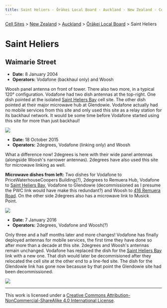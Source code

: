 ```yaml
---
title: Saint Heliers - Ōrākei Local Board - Auckland - New Zealand - Cell Sites
---
```


[Cell Sites](../../../) > [New Zealand](../../) > [Auckland](../) > [Ōrākei Local Board](./) > Saint Heliers

# Saint Heliers

## Waimarie Street

* **Date:** 8 January 2004
* **Operators:** Vodafone (backhaul only) and Woosh

Woosh panel antenna on front of tower. There also two more, in a typical 120&deg; configuration. Vodafone had two dish
antennas at the top-right. One dish pointed at the isolated [Saint Heliers Bay](saint-heliers-bay) cell site. The other
dish pointed at their major microwave hub at Glendowie. Vodafone actually had no mobile services from this site and
only used this site as a relay station for its backhaul network. It would be some time before Vodafone started using
this site for more than just backhaul!

![](https://f001.backblazeb2.com/file/CellSites/NZ/AUK/%C5%8Cr%C4%81kei/20040108-145343.jpg)

* **Date:** 18 October 2015
* **Operators:** 2degrees, Vodafone (linking only) and Woosh

What a difference now! 2degrees is here with their wide panel antennas (alongside Woosh's narrower antennas). 2degrees
have also used this site for microwave linking as well.

**Microwave dishes from left:** Two dishes for Vodafone to PriceWaterhouseCoopers Building(?), 2degrees to Remuera Hub,
Vodafone to [Saint Heliers Bay](saint-heliers-bay), Vodafone to Glendowie (decommissioned as I presume the PWC link
would have make this redundant?) and Woosh to [416 Remuera Road](remuera#416-remuera-road). On the other side 2degrees
also has a microwave link to Musick Point.

![](https://f001.backblazeb2.com/file/CellSites/NZ/AUK/%C5%8Cr%C4%81kei/20151018-143736.jpg)

* **Date:** 7 January 2016
* **Operators:** 2degrees, Vodafone and Woosh(?)

Only three and a half months later and more changes! Vodafone has finally deployed antennas for mobile services, the
first time they have done so after more than a decade at this site. 2degrees and Woosh's antennas remain unchanged.
Vodafone has replaced the dish for the [Saint Heliers Bay](saint-heliers-bay) link with a new one. That dish would
later be decommisioned after they relocated the cell site at the other end to a line-fed site. The dish for the
Glendowie link has gone now becasuse by that point the Glendowie site had been decommissioned.

![](https://f001.backblazeb2.com/file/CellSites/NZ/AUK/%C5%8Cr%C4%81kei/20160107-173252.jpg)

---

This work is licensed under a [Creative Commons Attribution-NonCommercial-ShareAlike 4.0 International License](http://creativecommons.org/licenses/by-nc-sa/4.0/).
